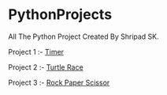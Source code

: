 # PythonProjects

All The Python Project Created By Shripad SK.

Project 1 :- [Timer](https://github.com/Shripad735/PythonProjects/blob/main/Timer%20Using%20Python%20/Timer.py)

Project 2 :- [Turtle Race](https://github.com/Shripad735/PythonProjects/blob/main/TurtleRace/turtleracing.py)

Project 3 :- [Rock Paper Scissor](https://github.com/Shripad735/PythonProjects/blob/main/Rock%20paper%20scissor/rockpaperscissor.py)
